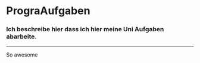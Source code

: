 # PrograAufgaben
### Ich beschreibe hier dass ich hier meine Uni Aufgaben abarbeite.

---
So awesome